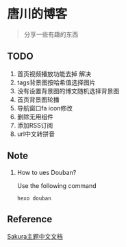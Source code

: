 # 唐川的博客

> 分享一些有趣的东西


## TODO
1. 首页视频播放功能去掉 解决
2. tags背景图按哈希值选择图片
3. 没有设置背景图的博文随机选择背景图
4. 首页背景图轮播
5. 导航窗口fa icon修改
6. 删除无用组件
7. 添加RSS订阅
8. url中文转拼音

## Note
1. How to ues Douban?
  
   Use the following command
   ```
   hexo douban
   ```

## Reference
[Sakura主题中文文档](https://docs.hojun.cn/sakura/docs/)
